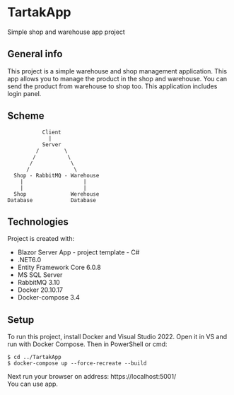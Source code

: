 # TartakApp
Simple shop and warehouse app project



## General info
This project is a simple warehouse and shop management application.
This app allows you to manage the product in the shop and warehouse. You can send the product from warehouse to shop too.
This application includes login panel.

## Scheme
```
           Client
             |
           Server
         /        \
        /          \
       /            \
      /              \
  Shop - RabbitMQ - Warehouse
    |                   |
    |                   |
  Shop              Werehouse
Database            Database
```
 
## Technologies
Project is created with:
* Blazor Server App - project template - C#
* .NET6.0
* Entity Framework Core 6.0.8
* MS SQL Server
* RabbitMQ 3.10
* Docker 20.10.17
* Docker-compose 3.4 
	
## Setup
To run this project, install Docker and Visual Studio 2022. Open it in VS and run with Docker Compose.
Then in PowerShell or cmd:
```
$ cd ../TartakApp
$ docker-compose up --force-recreate --build
```
Next run your browser on address: https://localhost:5001/  
You can use app.
